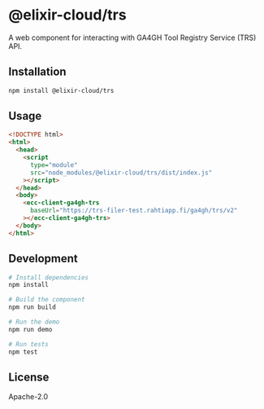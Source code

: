 # @elixir-cloud/trs

A web component for interacting with GA4GH Tool Registry Service (TRS) API.

## Installation

```bash
npm install @elixir-cloud/trs
```

## Usage

```html
<!DOCTYPE html>
<html>
  <head>
    <script
      type="module"
      src="node_modules/@elixir-cloud/trs/dist/index.js"
    ></script>
  </head>
  <body>
    <ecc-client-ga4gh-trs
      baseUrl="https://trs-filer-test.rahtiapp.fi/ga4gh/trs/v2"
    ></ecc-client-ga4gh-trs>
  </body>
</html>
```

## Development

```bash
# Install dependencies
npm install

# Build the component
npm run build

# Run the demo
npm run demo

# Run tests
npm test
```

## License

Apache-2.0
